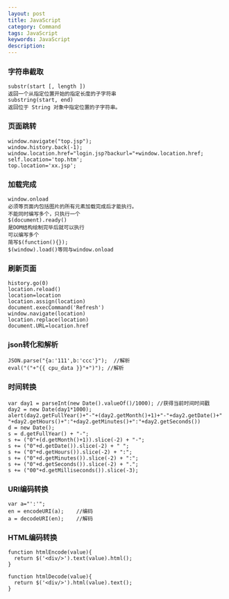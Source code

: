 ```yaml
---  
layout: post  
title: JavaScript  
category: Command  
tags: JavaScript  
keywords: JavaScript  
description: 
---  
```


### 字符串截取  
    substr(start [, length ])  
    返回一个从指定位置开始的指定长度的子字符串  
    substring(start, end)  
    返回位于 String 对象中指定位置的子字符串。  

### 页面跳转  
    window.navigate("top.jsp");  
    window.history.back(-1);  
    window.location.href="login.jsp?backurl="+window.location.href; 
    self.location='top.htm';  
    top.location='xx.jsp';  

### 加载完成  
    window.onload 
    必须等页面内包括图片的所有元素加载完成后才能执行。  
    不能同时编写多个，只执行一个  
    $(document).ready()  
    是DOM结构绘制完毕后就可以执行  
    可以编写多个  
    简写$(function(){});  
    $(window).load()等同与window.onload  

### 刷新页面  
    history.go(0) 
    location.reload() 
    location=location 
    location.assign(location) 
    document.execCommand('Refresh') 
    window.navigate(location) 
    location.replace(location) 
    document.URL=location.href 

### json转化和解析  

    JSON.parse("{a:'111',b:'ccc'}");  //解析  
    eval("("+"{{ cpu_data }}"+")"); //解析  

### 时间转换  

    var day1 = parseInt(new Date().valueOf()/1000); //获得当前时间时间戳  
    day2 = new Date(day1*1000);  
    alert(day2.getFullYear()+"-"+(day2.getMonth()+1)+"-"+day2.getDate()+" "+day2.getHours()+":"+day2.getMinutes()+":"+day2.getSeconds())  
    d = new Date();  
    s = d.getFullYear() + "-";  
    s += ("0"+(d.getMonth()+1)).slice(-2) + "-";  
    s += ("0"+d.getDate()).slice(-2) + " ";  
    s += ("0"+d.getHours()).slice(-2) + ":";  
    s += ("0"+d.getMinutes()).slice(-2) + ":";  
    s += ("0"+d.getSeconds()).slice(-2) + ".";  
    s += ("00"+d.getMilliseconds()).slice(-3);  

### URI编码转换  

    var a="':'";  
    en = encodeURI(a);    //编码  
    a = decodeURI(en);    //解码  

### HTML编码转换  

    function htmlEncode(value){  
      return $('<div/>').text(value).html();  
    }  

    function htmlDecode(value){  
      return $('<div/>').html(value).text();  
    }  

